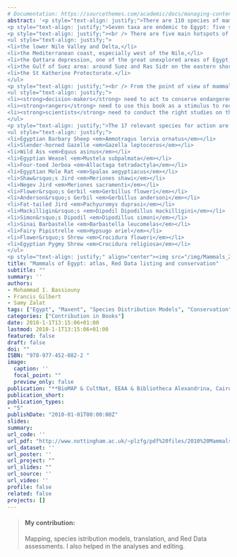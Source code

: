 ```yaml
---
# Documentation: https://sourcethemes.com/academic/docs/managing-content/
abstract: '<p style="text-align: justify;">There are 110 species of mammals recorded from Egypt. The 93 terrestrial species are reasonably well known, but the marine mammals are very poorly known with at least 17 recorded species.</p>
<p style="text-align: justify;">Seven taxa are endemic to Egypt: five species) Flower&rsquo;s Shrew, Egyptian Pygmy Shrew, Flower&rsquo;s Gerbil, Pale Gerbil and Egyptian Weasel) and two subspecies (Nile Swamp Cat, Egyptian Barbary Sheep).</p>
<p style="text-align: justify;"><br /> There are five main hotspots of mammal diversity in Egypt:</p>
<ul style="text-align: justify;">
<li>the lower Nile Valley and Delta,</li>
<li>the Mediterranean coast, especially west of the Nile,</li>
<li>the Qattara depression, one of the great unexplored areas of Egypt,</li>
<li>the Gulf of Suez area: around Suez and Ras Sidr on the eastern shore, the Suez Canal region near Ismailia, and the northern Red Sea coast, especially around Hurghada and Shalatein,</li>
<li>the St Katherine Protectorate.</li>
</ul>
<p style="text-align: justify;"><br /> From the point of view of mammal diversity, the existing network of Protected Areas does not seem adequate for future conservation require-ments. New Protected Areas will be needed in the lower Nile Valley, along the north coast between Alexandria and Salloum, the northern part of Gulf of Suez and perhaps in the Qattara depression.<br /><br /> With respect to the Egyptian Investment plan (1997-2017) for land use in Egypt, it is obvious that Siwa is threatened by all four of the major elements of the 2017 plan (urban, agriculture, tourism &amp; mining); the Mediterranean coast is seriously threatened by three elements (urban, tourism &amp; agriculture); the Red Sea coast and Gebel Elba are threatened by two elements (tourism and mining).<br /><br /> In our opinion, the areas planned for tourism on the Mediterranean north coast represent the major threat to mammal biodiversity in Egypt.<br /> This assessment provides an agenda for action by decision-makers, rangers and scientists:</p>
<ul style="text-align: justify;">
<li><strong>decision-makers</strong> need to act to conserve endangered species, and to fund the studies of the species named below so as to deter-mine their needs;</li>
<li><strong>rangers</strong> need to use this book as a stimulus to record the mammals of their Protected Area in much greater detail than in the past; in the relevant PAs they should conduct population studies to provide the data needed to assess the specified species; they should concentrate effort on the species listed below;</li>
<li><strong>scientists</strong> need to conduct the right studies on the right species in the right way, so as to identify the critical population status and ecological attributes that will enable effective conservation measures to be taken.</li>
</ul>
<p style="text-align: justify;">The 17 relevant species for action are:</p>
<ul style="text-align: justify;">
<li>Egyptian Barbary Sheep <em>Ammotragus lervia ornatus</em></li>
<li>Slender-horned Gazelle <em>Gazella leptoceros</em></li>
<li>Wild Ass <em>Equus asinus</em></li>
<li>Egyptian Weasel <em>Mustela subpalmata</em></li>
<li>Four-toed Jerboa <em>Allactaga tetradactyla</em></li>
<li>Egyptian Mole Rat <em>Spalax aegyptiacus</em></li>
<li>Shaw&rsquo;s Jird <em>Meriones shawi</em></li>
<li>Negev Jird <em>Meriones sacramenti</em></li>
<li>Flower&rsquo;s Gerbil <em>Gerbillus floweri</em></li>
<li>Anderson&rsquo;s Gerbil <em>Gerbillus andersoni</em></li>
<li>Fat-tailed Jird <em>Pachyuromys duprasi</em></li>
<li>Mackilligin&rsquo;s <em>Dipodil Dipodillus mackilligini</em></li>
<li>Simon&rsquo;s Dipodil <em>Dipodillus simoni</em></li>
<li>Sinai Barbastelle <em>Barbastella leucomelas</em></li>
<li>Fairy Pipistrelle <em>Hypsugo ariel</em></li>
<li>Flower&rsquo;s Shrew <em>Crocidura floweri</em></li>
<li>Egyptian Pygmy Shrew <em>Crocidura religiosa</em></li>
</ul>
<p style="text-align: justify;" align="center"><img src="/img/Mammals_2010.jpg" width="6000" height="390" /></p>'
title: "Mammals of Egypt: atlas, Red Data listing and conservation"
subtitle: ""
summary: ''
authors:
- Mohammad I. Bassiouny
- Francis Gilbert
- Samy Zalat
tags: ["Egypt", "Maxent", "Species Distribution Models", "Conservation", "Mammals", "Bats", "Open-access"]
categories: ["Contribution in Books"]
date: 2010-1-1T13:15:06+01:00
lastmod: 2010-1-1T13:15:06+01:00
featured: false
draft: false
doi: ""
ISBN: "978-977-452-082-2 "
image:
  caption: ''
  focal_point: ""
  preview_only: false
publication: "**BioMAP & CultNat, EEAA & Bibliotheca Alexandrina, Cairo.** &nbsp; &mdash; &nbsp; ISBN: 978-977-452-082-2"
publication_short:
publication_types:
- "5"
publishDate: "2010-01-01T00:00:00Z"
slides:
summary:
url_code: ''
url_pdf: "http://www.nottingham.ac.uk/~plzfg/pdf%20files/2010%20Mammals.pdf"
url_dataset: ''
url_poster: ''
url_project: ""
url_slides: ""
url_source: ''
url_video: ''
profile: false
related: false
projects: []
---
```

> #### **My contribution:**
> Mapping, species istribution models, translation, and Red Data assessments. I also helped in the analyses and editing.